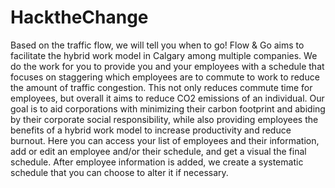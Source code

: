 # HacktheChange
Based on the traffic flow, we will tell you when to go!
Flow & Go aims to facilitate the hybrid work model in Calgary among multiple companies. We do the work for you to provide you and your employees with a schedule that focuses on staggering which employees are to commute to work to reduce the amount of traffic congestion. This not only reduces commute time for employees, but overall it aims to reduce CO2 emissions of an individual. Our goal is to aid corporations with minimizing their carbon footprint and abiding by their corporate social responsibility, while also providing employees the benefits of a hybrid work model to increase productivity and reduce burnout. 
Here you can access your list of employees and their information, add or edit an employee and/or their schedule, and get a visual the final schedule. After employee information is added, we create a systematic schedule that you can choose to alter it if necessary. 

